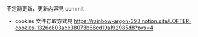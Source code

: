 不定時更新，更新內容見 commit

- cookies 文件存取方式見
  https://rainbow-argon-393.notion.site/LOFTER-cookies-1326c803ace38073b66ed19a192985d8?pvs=4
